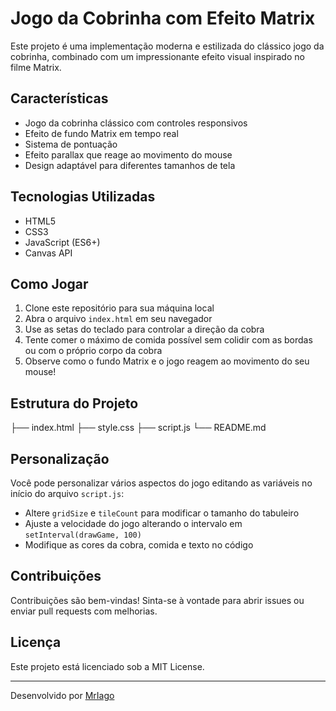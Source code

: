 # Jogo da Cobrinha com Efeito Matrix

Este projeto é uma implementação moderna e estilizada do clássico jogo da cobrinha, combinado com um impressionante efeito visual inspirado no filme Matrix.

## Características

- Jogo da cobrinha clássico com controles responsivos
- Efeito de fundo Matrix em tempo real
- Sistema de pontuação
- Efeito parallax que reage ao movimento do mouse
- Design adaptável para diferentes tamanhos de tela

## Tecnologias Utilizadas

- HTML5
- CSS3
- JavaScript (ES6+)
- Canvas API

## Como Jogar

1. Clone este repositório para sua máquina local
2. Abra o arquivo `index.html` em seu navegador
3. Use as setas do teclado para controlar a direção da cobra
4. Tente comer o máximo de comida possível sem colidir com as bordas ou com o próprio corpo da cobra
5. Observe como o fundo Matrix e o jogo reagem ao movimento do seu mouse!

## Estrutura do Projeto

├── index.html
├── style.css
├── script.js
└── README.md

## Personalização

Você pode personalizar vários aspectos do jogo editando as variáveis no início do arquivo `script.js`:

- Altere `gridSize` e `tileCount` para modificar o tamanho do tabuleiro
- Ajuste a velocidade do jogo alterando o intervalo em `setInterval(drawGame, 100)`
- Modifique as cores da cobra, comida e texto no código

## Contribuições

Contribuições são bem-vindas! Sinta-se à vontade para abrir issues ou enviar pull requests com melhorias.

## Licença

Este projeto está licenciado sob a MIT License.

---

Desenvolvido por [MrIago](https://mriago.me)